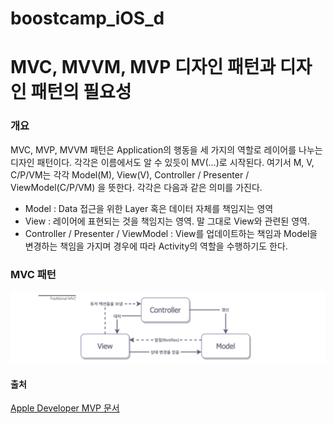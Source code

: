# boostcamp_iOS_d

# MVC, MVVM, MVP 디자인 패턴과 디자인 패턴의 필요성

### 개요

MVC, MVP, MVVM 패턴은 Application의 행동을 세 가지의 역할로 레이어를 나누는 디자인 패턴이다. 각각은 이름에서도 알 수 있듯이 MV(…)로 시작된다. 여기서 M, V, C/P/VM는 각각 Model(M), View(V), Controller / Presenter / ViewModel(C/P/VM) 을 뜻한다. 각각은 다음과 같은 의미를 가진다.

* Model : Data 접근을 위한 Layer 혹은 데이터 자체를 책임지는 영역
* View : 레이어에 표현되는 것을 책임지는 영역. 말 그대로 View와 관련된 영역.
* Controller / Presenter / ViewModel : View를 업데이트하는 책임과 Model을 변경하는 책임을 가지며 경우에 따라 Activity의 역할을 수행하기도 한다. 

### MVC 패턴

![traditional-mvc](./Resources/Traditional_MVC.png)

#### 출처

[Apple Developer MVP 문서](https://developer.apple.com/library/content/documentation/General/Conceptual/DevPedia-CocoaCore/MVC.html)
